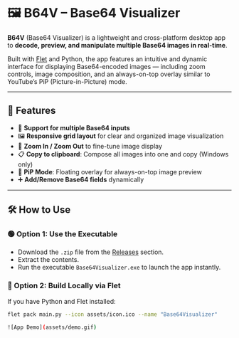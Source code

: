 # 🖼️ B64V – Base64 Visualizer

**B64V** (Base64 Visualizer) is a lightweight and cross-platform desktop app to **decode, preview, and manipulate multiple Base64 images in real-time**.

Built with [Flet](https://flet.dev) and Python, the app features an intuitive and dynamic interface for displaying Base64-encoded images — including zoom controls, image composition, and an always-on-top overlay similar to YouTube’s PiP (Picture-in-Picture) mode.

---

## 🚀 Features

- 🔢 **Support for multiple Base64 inputs**
- 🖼️ **Responsive grid layout** for clear and organized image visualization
- 🧭 **Zoom In / Zoom Out** to fine-tune image display
- 📋 **Copy to clipboard**: Compose all images into one and copy (Windows only)
- 📌 **PiP Mode**: Floating overlay for always-on-top image preview
- ➕ **Add/Remove Base64 fields** dynamically

---

## 🛠️ How to Use

### 🟢 Option 1: Use the Executable

- Download the `.zip` file from the [Releases](#) section.
- Extract the contents.
- Run the executable `Base64Visualizer.exe` to launch the app instantly.

### 🧪 Option 2: Build Locally via Flet

If you have Python and Flet installed:

```bash
flet pack main.py --icon assets/icon.ico --name "Base64Visualizer"

![App Demo](assets/demo.gif)
